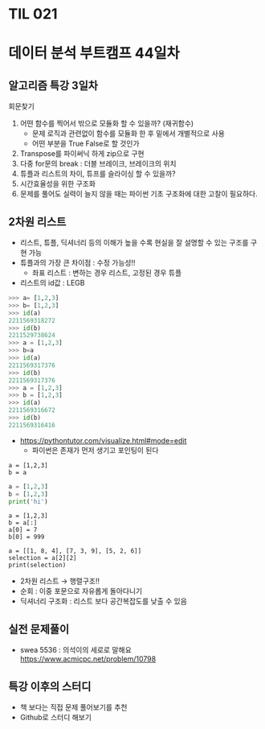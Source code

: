 # TIL 021

# 데이터 분석 부트캠프 44일차

## 알고리즘 특강 3일차

회문찾기

1. 어떤 함수를 찍어서 밖으로 모듈화 할 수 있을까? (재귀함수)
   - 문제 로직과 관련없이 함수를 모듈화 한 후 밑에서 개별적으로 사용
   - 어떤 부분을 True False로 할 것인가
2. Transpose를 파이써닉 하게 zip으로 구현
3. 다중  for문의 break : 더블 브레이크, 브레이크의 위치
4. 튜플과 리스트의 차이, 튜프를 슬라이싱 할 수 있을까?
5. 시간효율성을 위한 구조화
6. 문제를 풀어도 실력이 늘지 않을 때는 파이썬 기초 구조화에 대한 고찰이 필요하다.

## 2차원 리스트

- 리스트, 튜플, 딕셔너리 등의 이해가 높을 수록 현실을 잘 설명할 수 있는 구조를 구현 가능
- 튜플과의 가장 큰 차이점 : 수정 가능성!!
  - 좌표 리스트 : 변하는 경우 리스트, 고정된 경우 튜플
- 리스트의 id값 : LEGB

```python
>>> a= [1,2,3]
>>> b= [1,2,3]
>>> id(a)
2211569318272
>>> id(b)
2211529738624
>>> a = [1,2,3]
>>> b=a
>>> id(a)
2211569317376
>>> id(b)
2211569317376
>>> a = [1,2,3]
>>> b = [1,2,3]
>>> id(a)
2211569316672
>>> id(b)
2211569316416
```

- https://pythontutor.com/visualize.html#mode=edit
  - 파이썬은 존재가 먼저 생기고 포인팅이 된다


```
a = [1,2,3]
b = a
```

```python
a = [1,2,3]
b = [1,2,3]
print('hi')
```

```
a = [1,2,3]
b = a[:]
a[0] = 7
b[0] = 999
```

```
a = [[1, 8, 4], [7, 3, 9], [5, 2, 6]]
selection = a[2][2]
print(selection)
```

- 2차원 리스트 → 행렬구조!!
- 순회 : 이중 포문으로 자유롭게 돌아다니기
- 딕셔너리 구조화 : 리스트 보다 공간복잡도를 낮출 수 있음

## 실전 문제풀이

- swea 5536 : 의석이의 세로로 말해요 https://www.acmicpc.net/problem/10798



## 특강 이후의 스터디

- 책 보다는 직접 문제 풀어보기를 추천
- Github로 스터디 해보기

  

  